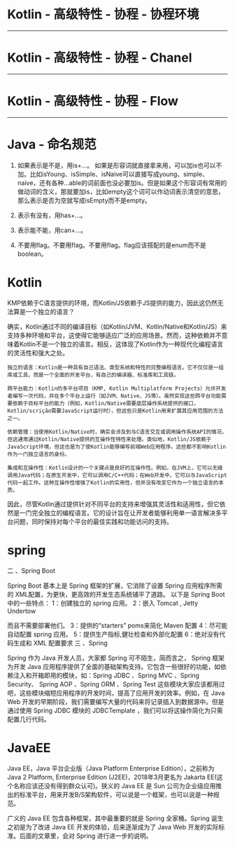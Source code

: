 # Kotlin - 高级特性 - 协程 - 协程环境

---

# Kotlin - 高级特性 - 协程 - Chanel

---

# Kotlin - 高级特性 - 协程 - Flow

---

# Java - 命名规范

1. 如果表示是不是，用is+...。
如果是形容词就直接拿来用，可以加is也可以不加。比如isYoung、isSimple、isNaive可以直接写成young、simple、naive，还有各种...able的词前面也没必要加is。但是如果这个形容词有常用的做动词的含义，那就要加is，比如empty这个词可以作动词表示清空的意思，那么表示是否为空就写成isEmpty而不是empty。

2. 表示有没有，用has+...。
3. 表示能不能，用can+...。
4. 不要用flag。不要用flag。不要用flag。flag应该搭配的是enum而不是boolean。



# Kotlin

KMP依赖于C语言提供的环境，而Kotlin/JS依赖于JS提供的能力，因此这仍然无法算是一个独立的语言？

确实，Kotlin通过不同的编译目标（如Kotlin/JVM、Kotlin/Native和Kotlin/JS）来支持多种环境和平台，这使得它能够适应广泛的应用场景。然而，这种依赖并不意味着Kotlin不是一个独立的语言。相反，这体现了Kotlin作为一种现代化编程语言的灵活性和强大之处。

    独立的语言：Kotlin是一种具有自己语法、类型系统和特性的完整编程语言。它不仅仅是一组库或工具，而是一个全面的开发平台，有自己的编译器、标准库和工具链。

    跨平台能力：Kotlin的多平台项目（KMP, Kotlin Multiplatform Projects）允许开发者编写一次代码，并在多个平台上运行（如JVM、Native、JS等）。虽然实现这些跨平台功能需要依赖于目标平台的能力（例如，Kotlin/Native需要底层操作系统提供的接口，Kotlin/scrição需要JavaScript运行时），但这些只是Kotlin用来扩展其应用范围的方法之一。

    依赖管理：当使用Kotlin/Native时，确实会涉及到与C语言交互或调用操作系统API的情况，但这通常通过Kotlin/Native提供的互操作性特性来处理。类似地，Kotlin/JS依赖于JavaScript环境，但这也是为了使Kotlin能够编写前端Web应用程序。这些都不影响Kotlin作为一门独立语言的身份。

    集成和互操作性：Kotlin设计的一个关键点是良好的互操作性。例如，在JVM上，它可以无缝调用Java代码；在原生开发中，它可以调用C/C++代码；在Web开发中，它可以与JavaScript代码一起工作。这种互操作性增强了Kotlin的实用性，但并没有改变它作为一个独立语言的本质。

因此，尽管Kotlin通过提供针对不同平台的支持来增强其灵活性和适用性，但它依然是一门完全独立的编程语言。它的设计旨在让开发者能够利用单一语言解决多平台问题，同时保持对每个平台的最佳实践和功能访问的支持。


# spring
二 、Spring Boot

Spring Boot 基本上是 Spring 框架的扩展，它消除了设置 Spring 应用程序所需的 XML配置，为更快，更高效的开发生态系统铺平了道路。 以下是 Spring Boot 中的一些特点： 1：创建独立的 spring 应用。 2：嵌入 Tomcat
, Jetty Undertow

而且不需要部署他们。 3：提供的“starters” poms来简化 Maven 配置 4：尽可能自动配置 spring 应用。 5：提供生产指标,健壮检查和外部化配置 6：绝对没有代码生成和 XML 配置要求
三 、Spring

Spring 作为 Java 开发人员，大家都 Spring 可不陌生，简而言之， Spring 框架为开发 Java 应用程序提供了全面的基础架构支持。它包含一些很好的功能，如依赖注入和开箱即用的模块，如：Spring JDBC
、Spring MVC 、Spring Security、 Spring AOP 、Spring ORM 、Spring Test 这些模块大家应该都用过吧，这些模块缩短应用程序的开发时间，提高了应用开发的效率。例如，在 Java Web 开发的早期阶段，我们需要编写大量的代码来将记录插入到数据源中。但是通过使用 Spring JDBC 模块的 JDBCTemplate ，我们可以将这操作简化为只需配置几行代码。


# JavaEE
Java EE，Java 平台企业版（Java Platform Enterprise Edition），之前称为Java 2 Platform, Enterprise Edition (J2EE)，2018年3月更名为 Jakarta EE(这个名称应该还没有得到群众认可)。狭义的 Java EE 是 Sun 公司为企业级应用推出的标准平台，用来开发B/S架构软件，可以说是一个框架，也可以说是一种规范。

广义的 Java EE 包含各种框架，其中最重要的就是 Spring 全家桶。Spring 诞生之初是为了改进 Java EE 开发的体验，后来逐渐成为了 Java Web 开发的实际标准。后面的文章里，会对 Spring 进行进一步的说明。
